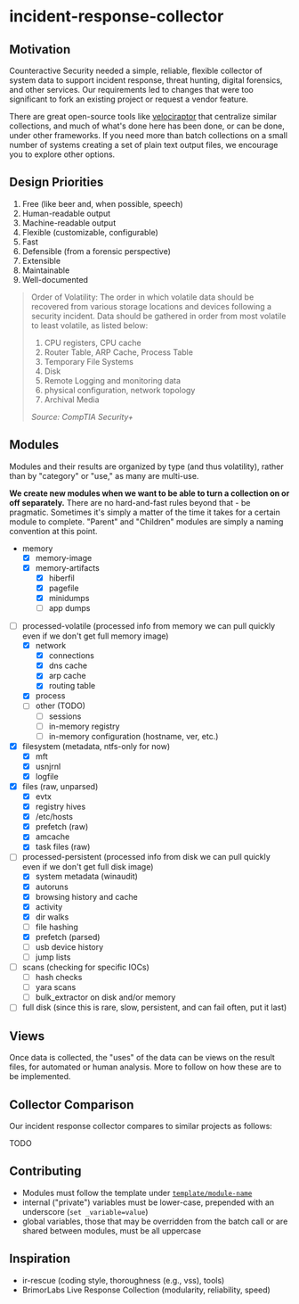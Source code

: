 # incident-response-collector

## Motivation

Counteractive Security needed a simple, reliable, flexible collector of system data to support incident response, threat hunting, digital forensics, and other services.  Our requirements led to changes that were too significant to fork an existing project or request a vendor feature.

There are great open-source tools like [velociraptor](https://www.velocidex.com/) that centralize similar collections, and much of what's done here has been done, or can be done, under other frameworks.  If you need more than batch collections on a small number of systems creating a set of plain text output files, we encourage you to explore other options.

## Design Priorities

1. Free (like beer and, when possible, speech)
1. Human-readable output
1. Machine-readable output
1. Flexible (customizable, configurable)
1. Fast
1. Defensible (from a forensic perspective)
1. Extensible
1. Maintainable
1. Well-documented

> Order of Volatility: The order in which volatile data should be recovered from various storage locations and devices following a security incident. Data should be gathered in order from most volatile to least volatile, as listed below:
>
>   1. CPU registers, CPU cache
>   1. Router Table, ARP Cache, Process Table
>   1. Temporary File Systems
>   1. Disk
>   1. Remote Logging and monitoring data
>   1. physical configuration, network topology
>   1. Archival Media
>
> _Source: CompTIA Security+_

## Modules

Modules and their results are organized by type (and thus volatility), rather than by "category" or "use," as many are multi-use.

**We create new modules when we want to be able to turn a collection on or off separately.** There are no hard-and-fast rules beyond that - be pragmatic. Sometimes it's simply a matter of the time it takes for a certain module to complete.  "Parent" and "Children" modules are simply a naming convention at this point.

* memory
  * [x] memory-image
  * [x] memory-artifacts
    * [x] hiberfil
    * [x] pagefile
    * [x] minidumps
    * [ ] app dumps
* [ ] processed-volatile (processed info from memory we can pull quickly even if we don't get full memory image)
  * [x] network
    * [x] connections
    * [x] dns cache
    * [x] arp cache
    * [x] routing table
  * [x] process
  * [ ] other (TODO)
    * [ ] sessions
    * [ ] in-memory registry
    * [ ] in-memory configuration (hostname, ver, etc.)
* [x] filesystem (metadata, ntfs-only for now)
  * [x] mft
  * [x] usnjrnl
  * [x] logfile
* [x] files (raw, unparsed)
  * [x] evtx
  * [x] registry hives
  * [x] /etc/hosts
  * [x] prefetch (raw)
  * [x] amcache
  * [x] task files (raw)
* [ ] processed-persistent (processed info from disk we can pull quickly even if we don't get full disk image)
  * [x] system metadata (winaudit)
  * [x] autoruns
  * [x] browsing history and cache
  * [x] activity
  * [x] dir walks
  * [ ] file hashing
  * [x] prefetch (parsed)
  * [ ] usb device history
  * [ ] jump lists
* [ ] scans (checking for specific IOCs)
  * [ ] hash checks
  * [ ] yara scans
  * [ ] bulk_extractor on disk and/or memory
* [ ] full disk (since this is rare, slow, persistent, and can fail often, put it last)

## Views

Once data is collected, the "uses" of the data can be views on the result files, for automated or human analysis.  More to follow on how these are to be implemented.

## Collector Comparison

Our incident response collector compares to similar projects as follows:

TODO

## Contributing

* Modules must follow the template under [`template/module-name`](template/module-name)
* internal ("private") variables must be lower-case, prepended with an underscore (`set _variable=value`)
* global variables, those that may be overridden from the batch call or are shared between modules, must be all uppercase

## Inspiration

* ir-rescue (coding style, thoroughness (e.g., vss), tools)
* BrimorLabs Live Response Collection (modularity, reliability, speed)
